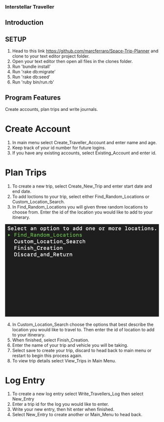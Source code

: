 ### Interstellar Traveller

## Introduction


## SETUP

1. Head to this link https://github.com/marcferraro/Space-Trip-Planner and clone to your text editor project folder.
2. Open your text editor then open all files in the clones folder.
3. Run 'bundle install' 
4. Run 'rake db:migrate'
5. Run 'rake db:seed'
6. Run 'ruby bin/run.rb'


## Program Features
Create accounts, plan trips and write journals.

# Create Account
1. In main menu select Create_Traveller_Account and enter name and age.
2. Keep track of your id number for future logins.
3. If you have any existing accounts, select Existing_Account and enter id.

# Plan Trips
1. To create a new trip, select Create_New_Trip and enter start date and end date.
2. To add loctions to your trip, select either Find_Random_Locations or Custom_Location_Search.
3. In Find_Random_Locations you will given three random locations to choose from. Enter the id of the location you would like to add to your itinerary.

![Add_Location_menu](images/add_location.jpeg)

4. In Custom_Location_Search choose the options that best describe the location you would like to travel to. Then enter the id of location to add to your itinerary.
5. When finished, select Finish_Creation.
6. Enter the name of your trip and vehicle you will be taking.
7. Select save to create your trip, discard to head back to main menu or restart to begin this process again.
8. To view trip details select View_Trips in Main Menu.


# Log Entry
1. To create a new log entry select Write_Travellers_Log then select New_Entry
2. Enter a trip id for the log you would like to enter.
3. Write your new entry, then hit enter when finished.
4. Select New_Entry to create another or Main_Menu to head back.

